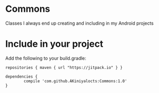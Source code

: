 # Commons
Classes I always end up creating and including in my Android projects

# Include in your project
<p>Add the following to your build.gradle:</p>

  `repositories {
	    maven {
	        url "https://jitpack.io"
	    }
	}`
	
	dependencies {
	        compile 'com.github.AKiniyalocts:Commons:1.0'
	}
